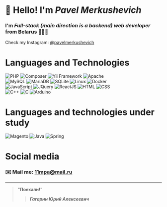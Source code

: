 # 👋 Hello! I'm *Pavel Merkushevich*
### I'm *Full-stack (main direction is a backend) web developer* from Belarus 🌳🇧🇾
Check my Instagram: [@pavelmerkushevich](https://www.instagram.com/pavelmerkushevich/)

# Languages and Technologies 
![PHP](https://img.shields.io/badge/-PHP-090909?style=flat&logo=php)
![Composer](https://img.shields.io/badge/-Composer-090909?style=flat&logo=composer)
![Yii Framework](https://img.shields.io/badge/-Yii%20Framework-090909?style=flat&logo=yii)
![Apache](https://img.shields.io/badge/-Apache-090909?style=flat&logo=apache) <br>
![MySQL](https://img.shields.io/badge/-MySQL-090909?style=flat&logo=mysql)
![MariaDB](https://img.shields.io/badge/-MariaDB-090909?style=flat&logo=mariadb)
![SQLite](https://img.shields.io/badge/-SQLite-090909?style=flat&logo=sqlite)
![Linux](https://img.shields.io/badge/-Linux-090909?style=flat&logo=linux)
![Docker](https://img.shields.io/badge/-Docker-090909?style=flat&logo=docker) <br>
![JavaScript](https://img.shields.io/badge/-JavaScript-090909?style=flat&logo=javascript)
![JQuery](https://img.shields.io/badge/-JQuery-090909?style=flat&logo=jquery)
![ReactJS](https://img.shields.io/badge/-ReactJS-090909?style=flat&logo=react)
![HTML](https://img.shields.io/badge/-HTML-090909?style=flat&logo=html5)
![CSS](https://img.shields.io/badge/-CSS-090909?style=flat&logo=css3) <br>
![C++](https://img.shields.io/badge/-C++-090909?style=flat&logo=cplusplus)
![C](https://img.shields.io/badge/-C-090909?style=flat&logo=c)
![Arduino](https://img.shields.io/badge/-Arduino-090909?style=flat&logo=arduino)
# Languages and technologies under study 
![Magento](https://img.shields.io/badge/-Magento-090909?style=flat&logo=magento)
![Java](https://img.shields.io/badge/-Java-090909?style=flat&logo=java)
![Spring](https://img.shields.io/badge/-Spring-090909?style=flat&logo=spring)
# Social media 
### ✉️ Mail me: 11mpa@mail.ru
---
> **"Поехали!"**
>> ***Гагарин Юрий Алексеевич***
